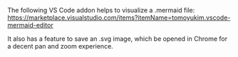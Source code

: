 The following VS Code addon helps to visualize a .mermaid file: https://marketplace.visualstudio.com/items?itemName=tomoyukim.vscode-mermaid-editor

It also has a feature to save an .svg image, which be opened in Chrome for a decent pan and zoom experience.
